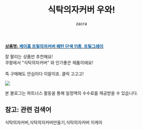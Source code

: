 ﻿---
layout: post
title:  "식탁의자커버 우와!"
author: zacra
categories: [ 아이템 ]
tags: [식탁의자커버,식탁의자커버만들기,식탁의자커버 이케아]
image: https://static.coupangcdn.com/image/vendor_inventory/bf57/df8cbd2d92f8f2f7ef24b933994fdd48d138e4c7ba6a3297e0658515885c.JPG 
description: "쿠팡에서 식탁의자커버 관련 상품으로 가장 잘팔리는 제품 중 하나라는 사실!!."
rating: 4.5
---

<a href="https://link.coupang.com/re/AFFSDP?lptag=AF8407795&pageKey=216535933&itemId=665810882&vendorItemId=4721044390&traceid=V0-153-ca15d4630daa720f"><b>상품명: <font color='#01579B'>케이홈 프릴의자커버 패턴 단색 11종, 프릴그레이</font></b></a>

잘 팔리는 상품만 추천해요!<br/>
쿠팡에서 "식탁의자커버" 와 인기좋은 제품이에요!<br/><br/>
즉 구매해도 안심이다 이말이죠. 클릭 고고고! <br/>



<a href="https://link.coupang.com/re/AFFSDP?lptag=AF8407795&pageKey=216535933&itemId=665810882&vendorItemId=4721044390&traceid=V0-153-ca15d4630daa720f"><img src="https://thumbnail8.coupangcdn.com/thumbnails/remote/q89/image/vendor_inventory/2bce/bf6e3885c947cbe52ed7d3da5735072fb1dc0cbd29c221c458898d51ae74.jpg"></a> 

본 블로그는 파트너스 활동을 통해 일정액의 수수료를 제공받을 수 있습니다.

## 참고: 관련 검색어    
식탁의자커버,식탁의자커버만들기,식탁의자커버 이케아